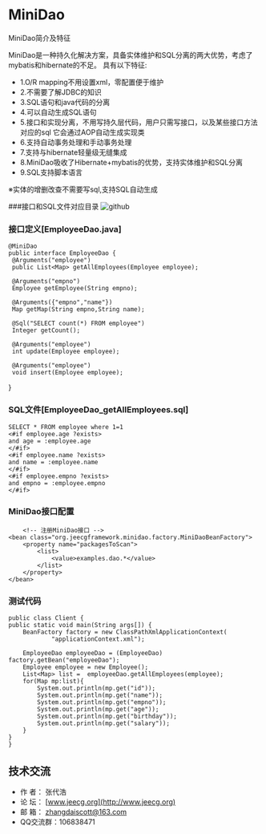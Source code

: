 MiniDao
=======


MiniDao简介及特征

MiniDao是一种持久化解决方案，具备实体维护和SQL分离的两大优势，考虑了mybatis和hibernate的不足。 具有以下特征:

* 1.O/R mapping不用设置xml，零配置便于维护
* 2.不需要了解JDBC的知识
* 3.SQL语句和java代码的分离
* 4.可以自动生成SQL语句
* 5.接口和实现分离，不用写持久层代码，用户只需写接口，以及某些接口方法对应的sql 它会通过AOP自动生成实现类
* 6.支持自动事务处理和手动事务处理
* 7.支持与hibernate轻量级无缝集成
* 8.MiniDao吸收了Hibernate+mybatis的优势，支持实体维护和SQL分离
* 9.SQL支持脚本语言

※实体的增删改查不需要写sql,支持SQL自动生成




###接口和SQL文件对应目录
![github](http://www.jeecg.org/data/attachment/forum/201308/18/224051ey14ehqe000iegja.jpg "minidao")



### 接口定义[EmployeeDao.java]  
    @MiniDao
    public interface EmployeeDao {
     @Arguments("employee")
     public List<Map> getAllEmployees(Employee employee);
    
     @Arguments("empno")
     Employee getEmployee(String empno);
    
     @Arguments({"empno","name"})
     Map getMap(String empno,String name);

     @Sql("SELECT count(*) FROM employee")
     Integer getCount();

     @Arguments("employee")
     int update(Employee employee);

     @Arguments("employee")
     void insert(Employee employee);
   }
    
    
    
### SQL文件[EmployeeDao_getAllEmployees.sql]
    SELECT * FROM employee where 1=1 
    <#if employee.age ?exists>
	and age = :employee.age
    </#if>
    <#if employee.name ?exists>
	and name = :employee.name
    </#if>
    <#if employee.empno ?exists>
	and empno = :employee.empno
    </#if>

### MiniDao接口配置
        <!-- 注册MiniDao接口 -->
	<bean class="org.jeecgframework.minidao.factory.MiniDaoBeanFactory">
		<property name="packagesToScan">
			<list>
				<value>examples.dao.*</value>
			</list>
		</property>
	</bean>

### 测试代码
    public class Client {
    public static void main(String args[]) {
		BeanFactory factory = new ClassPathXmlApplicationContext(
				"applicationContext.xml");
     		
		EmployeeDao employeeDao = (EmployeeDao) factory.getBean("employeeDao");
		Employee employee = new Employee();
		List<Map> list =  employeeDao.getAllEmployees(employee);
		for(Map mp:list){
			System.out.println(mp.get("id"));
			System.out.println(mp.get("name"));
			System.out.println(mp.get("empno"));
			System.out.println(mp.get("age"));
			System.out.println(mp.get("birthday"));
			System.out.println(mp.get("salary"));
		}
	}
    }


技术交流
-----------------------------------
* 作  者：  张代浩
* 论  坛： [www.jeecg.org](http://www.jeecg.org)
* 邮  箱：  zhangdaiscott@163.com
* QQ交流群：106838471
